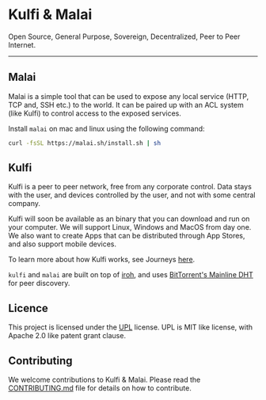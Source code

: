 # Kulfi & Malai

Open Source, General Purpose, Sovereign, Decentralized, Peer to Peer Internet.

---

## Malai

Malai is a simple tool that can be used to expose any local service (HTTP, TCP and, SSH etc.) to the
world. It can be paired up with an ACL system (like Kulfi) to control access to the exposed
services.

Install `malai` on mac and linux using the following command:

```bash
curl -fsSL https://malai.sh/install.sh | sh
```

## Kulfi

Kulfi is a peer to peer network, free from any corporate control. Data stays with the user, and
devices controlled by the user, and not with some central company.

Kulfi will soon be available as an binary that you can download and run on your computer. We will
support Linux, Windows and MacOS from day one. We also want to create Apps that can be distributed
through App Stores, and also support mobile devices.

To learn more about how Kulfi works, see Journeys [here](https://kulfi.app/doc/journeys/).

`kulfi` and `malai` are built on top of [iroh][iroh], and uses [BitTorrent's Mainline
DHT][MainlineDHT] for peer discovery.

[fastn]: https://fastn.com
[iroh]: https://www.iroh.computer
[MainlineDHT]: https://en.wikipedia.org/wiki/Mainline_DHT

## Licence

This project is licensed under the [UPL](LICENSE) license. UPL is MIT like license, with Apache 2.0
like patent grant clause.

## Contributing

We welcome contributions to Kulfi & Malai. Please read the [CONTRIBUTING.md][cont] file for details
on how to contribute.

[cont]: CONTRIBUTING.md
